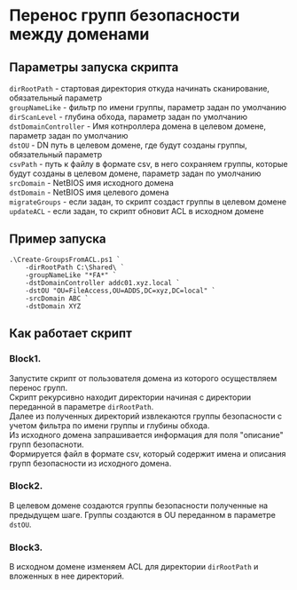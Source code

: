 # Перенос групп безопасности между доменами

## Параметры запуска скрипта
`dirRootPath` - стартовая директория откуда начинать сканирование, обязательный параметр  
`groupNameLike` - фильтр по имени группы, параметр задан по умолчанию  
`dirScanLevel` - глубина обхода, параметр задан по умолчанию  
`dstDomainController` - Имя котнроллера домена в целевом домене, параметр задан по умолчанию  
`dstOU` - DN путь в целевом домене, где будут созданы группы, обязательный параметр  
`csvPath` - путь к файлу в формате csv, в него сохраняем группы, которые будут созданы в целевом домене, параметр задан по умолчанию  
`srcDomain` - NetBIOS имя исходного домена  
`dstDomain` - NetBIOS имя целевого домена  
`migrateGroups` - если задан, то скрипт создаст группы в целевом домене  
`updateACL` - если задан, то скрипт обновит ACL в исходном домене

## Пример запуска
```
.\Create-GroupsFromACL.ps1 `
    -dirRootPath C:\Shared\ `
    -groupNameLike "*FA*" `
    -dstDomainController addc01.xyz.local `
    -dstOU "OU=FileAccess,OU=ADDS,DC=xyz,DC=local" `
    -srcDomain ABC `
    -dstDomain XYZ
```

## Как работает скрипт
### Block1. 
Запустите скрипт от пользователя домена из которого осуществляем перенос групп.  
Скрипт рекурсивно находит директории начиная с директории переданной в параметре `dirRootPath`.  
Далее из полученных директорий извлекаются группы безопасности с учетом фильтра по имени группы и глубины обхода.  
Из исходного домена запрашивается информация для поля "описание" групп безопасноти.  
Формируется файл в формате csv, который содержит имена и описания групп безопасности из исходного домена.  

### Block2.
В целевом домене создаются группы безопасности полученные на предыдущем шаге. Группы создаются в OU переданном в параметре `dstOU`.

### Block3.
В исходном домене изменяем ACL для директории `dirRootPath` и вложенных в нее директорий.
